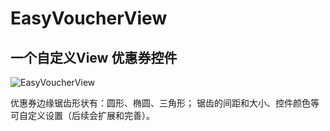 # EasyVoucherView
## 一个自定义View 优惠券控件

![EasyVoucherView](https://github.com/xiaosong520/EasyVoucherView/blob/master/preview/preview1.png)

优惠券边缘锯齿形状有：圆形、椭圆、三角形；
锯齿的间距和大小、控件颜色等可自定义设置（后续会扩展和完善）。
